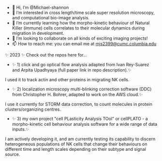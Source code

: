 - 👋 Hi, I’m @Michael-shannon
- 👀 I’m interested in cross length/time scale super resolution microscopy, and computational bio-image analysis.
- 🌱 I’m currently learning how the morpho-kinetic behaviour of Natural Killer (immune) cells correlates to their molecular dynamics during migration in development.
- 💞️ I’m looking to collaborate on all kinds of exciting imaging projects!
- 📫 How to reach me: you can email me at mjs2399@cumc.columbia.edu





✨ 2023 ✨  Check out the repos here for...

- ✨  1) click and go optical flow analysis adapted from Ivan Rey-Suarez and Arpita Upadhyaya (full paper link in repo description).✨ 
 
I used it to track actin and other proteins in migrating NK cells.
 
- ✨ 2) localization microscopy multi-blinking correction software (DDC) from Christopher H. Bohrer, adapted to work on the AWS cloud.✨ 

I use it currently for STORM data correction, to count molecules in protein clusters/organizing centres.

- ✨ 3) my own project "cell PLasticity Analysis TOol" or cellPLATO - a morpho-kinetic cell behaviour analysis software for a wide range of data inputs.✨

I am actively developing it, and am currently testing its capability to discern heterogeneous populations of NK cells that change their behaviours on different time
and length scales depending on their subtype and signal source.
